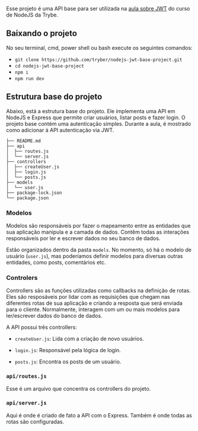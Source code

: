 Esse projeto é uma API base para ser utilizada na [aula sobre JWT](https://course.betrybe.com/back-end/nodejs/jwt/) do curso de NodeJS da Trybe.

##  Baixando o projeto

No seu terminal, cmd, power shell ou bash execute os seguintes comandos:

- `git clone https://github.com/tryber/nodejs-jwt-base-project.git`
- `cd nodejs-jwt-base-project`
- `npm i`
- `npm run dev`

## Estrutura base do projeto

Abaixo, está a estrutura base do projeto. Ele implementa uma API em NodeJS e Express  que permite criar usuários, listar posts e fazer login. O projeto base contém uma autenticação simples. Durante a aula, é mostrado como adicionar à API autenticação via JWT.
 
```
├── README.md
├── api
│  ├── routes.js
│  └── server.js
├── controllers
│  ├── createUser.js
│  ├── login.js
│  └── posts.js
├── models
│  └── user.js
├── package-lock.json
└── package.json
```

### Modelos

Modelos são responsáveis por fazer o mapeamento entre as entidades que sua aplicação manipula e a camada de dados. Contêm todas as interações responsáveis por ler e escrever dados no seu banco de dados.

Estão organizados dentro da pasta `models`. No momento, só há o modelo de usuário (`user.js`), mas poderíamos definir modelos para diversas outras entidades, como posts, comentários etc.

### Controlers

Controllers são as funções utilizadas como callbacks na definição de rotas.
Eles são resposáveis por lidar com as requisições que chegam nas diferentes rotas de sua aplicação e criando a resposta que será enviada para o cliente. Normalmente, interagem com um ou mais modelos para ler/escrever dados do banco de dados.

A API possui três controllers:

  - `createUser.js`: Lida com a criação de novo usuários.
  
  - `login.js`: Responsável pela lógica de login.

  - `posts.js`: Encontra os posts de um usuário.
 
### `api/routes.js`

Esse é um arquivo que concentra os controllers do projeto.
 
### `api/server.js`

Aqui é onde é criado de fato a API com o Express. Também é onde todas as rotas são configuradas.

